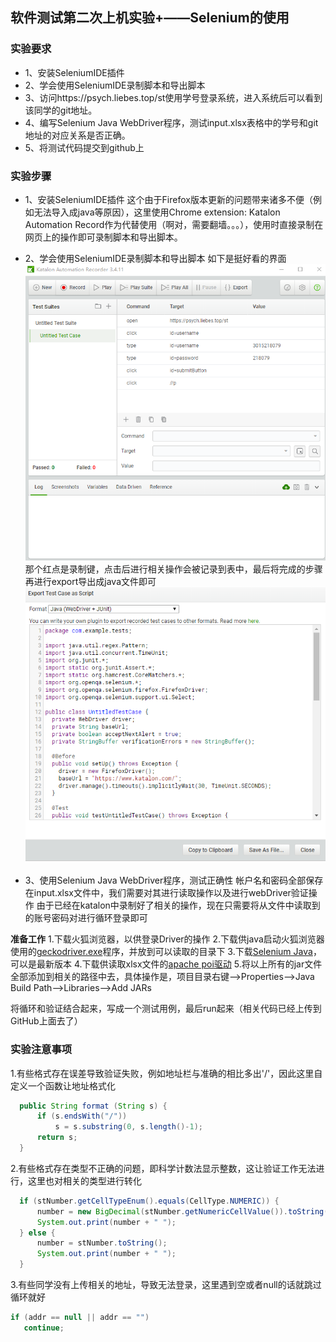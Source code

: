 ## 软件测试第二次上机实验+——Selenium的使用
### 实验要求
- 1、安装SeleniumIDE插件
- 2、学会使用SeleniumIDE录制脚本和导出脚本
- 3、访问https://psych.liebes.top/st使用学号登录系统，进入系统后可以看到该同学的git地址。
- 4、编写Selenium Java WebDriver程序，测试input.xlsx表格中的学号和git地址的对应关系是否正确。
- 5、将测试代码提交到github上

### 实验步骤
- 1、安装SeleniumIDE插件
这个由于Firefox版本更新的问题带来诸多不便（例如无法导入成java等原因），这里使用Chrome extension: Katalon Automation Record作为代替使用（啊对，需要翻墙。。。），使用时直接录制在网页上的操作即可录制脚本和导出脚本。

- 2、学会使用SeleniumIDE录制脚本和导出脚本
如下是挺好看的界面
![](./katalon.png)
那个红点是录制键，点击后进行相关操作会被记录到表中，最后将完成的步骤再进行export导出成java文件即可
![](./export.png)

- 3、使用Selenium Java WebDriver程序，测试正确性
帐户名和密码全部保存在input.xlsx文件中，我们需要对其进行读取操作以及进行webDriver验证操作
由于已经在katalon中录制好了相关的操作，现在只需要将从文件中读取到的账号密码对进行循环登录即可

**准备工作**
1.下载火狐浏览器，以供登录Driver的操作
2.下载供java启动火狐浏览器使用的[geckodriver.exe](https://www.geckodrive.com/)程序，并放到可以读取的目录下
3.下载[Selenium Java](https://www.seleniumhq.org/download/)，可以是最新版本
4.下载供读取xlsx文件的[apache poi驱动](https://poi.apache.org/download.html#POI-3.17)
5.将以上所有的jar文件全部添加到相关的路径中去，具体操作是，项目目录右键-->Properties-->Java Build Path-->Libraries-->Add JARs

将循环和验证结合起来，写成一个测试用例，最后run起来（相关代码已经上传到GitHub上面去了）

### 实验注意事项
1.有些格式存在误差导致验证失败，例如地址栏与准确的相比多出'/'，因此这里自定义一个函数让地址格式化
```java
  public String format (String s) {
	  if (s.endsWith("/"))
    	  s = s.substring(0, s.length()-1);
      return s;
  }
```

2.有些格式存在类型不正确的问题，即科学计数法显示整数，这让验证工作无法进行，这里也对相关的类型进行转化
```java
  if (stNumber.getCellTypeEnum().equals(CellType.NUMERIC)) {
      number = new BigDecimal(stNumber.getNumericCellValue()).toString();
      System.out.print(number + " ");
  } else {
      number = stNumber.toString();
      System.out.print(number + " ");
  }
```

3.有些同学没有上传相关的地址，导致无法登录，这里遇到空或者null的话就跳过循环就好
```java
if (addr == null || addr == "")
   continue;
```